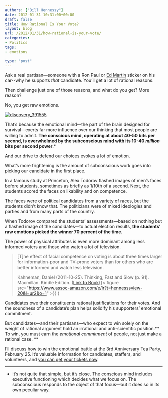 ```yaml
---
authors: ["Bill Hennessy"]
date: 2012-01-31 10:31:00+00:00
draft: false
title: How Rational Is Your Vote?
layout: blog
url: /2012/01/31/how-rational-is-your-vote/
categories:
- Politics
tags:
- emotions

type: "post"
---
```


Ask a real partisan—someone with a Ron Paul or [Ed Martin](https://edmartinformissouri.com/) sticker on his car--why he supports _that_ candidate. You’ll get a lot of rational reasons.

Then challenge just one of those reasons, and what do you get? More reason?

No, you get raw emotions. 

[![discovery_391555](https://hennessysview.com/wp-content/uploads/2012/01/discovery_391555_thumb.jpg)
](https://hennessysview.com/wp-content/uploads/2012/01/discovery_391555.jpg)

That’s because the emotional mind—the part of the brain designed for survival—exerts far more influence over our thinking that most people are willing to admit. **The conscious mind, operating at about 40-50 bits per second, is overwhelmed by the subconscious mind with its 10-40 _million_ bits per second power**.*

And our drive to defend our choices evokes a lot of emotion.

What’s more frightening is the amount of subconscious work goes into picking our candidate in the first place.

In a famous study at Princeton, Alex Todorov flashed images of men’s faces before students, sometimes as briefly as 1/10th of a second. Next, the students scored the faces on likability and on competence. 

The faces were of political candidates from a variety of races, but the students didn’t know that. The politicians were of mixed ideologies and parties and from many parts of the country. 

When Todorov compared the students’ assessments—based on nothing but a flashed image of the candidates—to actual election results, **the students’ raw emotions picked the winner 70 percent of the time.**

The power of physical attributes is even more dominant among less informed voters and those who watch a lot of television.

> [T]he effect of facial competence on voting is about three times larger for information-poor and TV-prone voters than for others who are better informed and watch less television.
> 
> Kahneman, Daniel (2011-10-25). Thinking, Fast and Slow (p. 91). Macmillan. Kindle Edition. ([Link to Book](https://www.amazon.com/mn/search/?_encoding=UTF8&keywords=thinking%20fast%20and%20slow&tag=hennesssview-20&index=stripbooks&linkCode=ur2&hvadid=8619117637&ref=pd_sl_6iwtp61chr_e&camp=1789&creative=390957){{< figure src="https://www.assoc-amazon.com/e/ir?t=hennesssview-20&l=ur2&o=1" >}}
)
> 
> 

Candidates owe their constituents rational justifications for their votes. And the soundness of a candidate’s plan helps solidify his supporters’ emotional commitment.

But candidates—and their partisans—who expect to win solely on the weight of rational argument hold an irrational and anti-scientific position.** To win, you must earn the _emotional commitment_ of people, not just make a rational case. **

I’ll discuss how to win the emotional battle at the 3rd Anniversary Tea Party, February 25. It’s valuable information for candidates, staffers, and volunteers, and [you can get your tickets now](https://3rdanniversaryteaparty.eventbrite.com/).

* * *

 

* It’s not quite that simple, but it’s close. The conscious mind includes executive functioning which decides what we focus on. The subconscious responds to the object of that focus—but it does so in its own peculiar way. 
